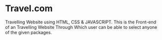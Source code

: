 # Travel.com
Travelling Website using HTML, CSS & JAVASCRIPT.
This is the Front-end of an Travelling Website Through Which user can be able to select anyone of the given packages.      
